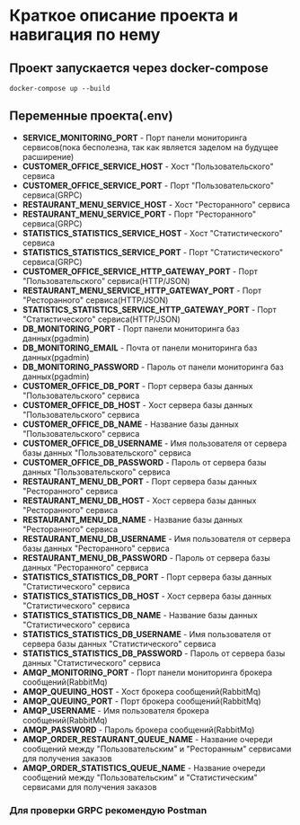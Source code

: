 # Краткое описание проекта и навигация по нему
## Проект запускается через docker-compose
```shell
docker-compose up --build
```
## Переменные проекта(.env)
- __SERVICE_MONITORING_PORT__ - Порт панели мониторинга сервисов(пока бесполезна, так как является заделом на будущее расширение)
- __CUSTOMER_OFFICE_SERVICE_HOST__ - Хост "Пользовательского" сервиса
- __CUSTOMER_OFFICE_SERVICE_PORT__ - Порт "Пользовательского" сервиса(GRPC)
- __RESTAURANT_MENU_SERVICE_HOST__ - Хост "Ресторанного" сервиса
- __RESTAURANT_MENU_SERVICE_PORT__ - Порт "Ресторанного" сервиса(GRPC)
- __STATISTICS_STATISTICS_SERVICE_HOST__ - Хост "Статистического" сервиса
- __STATISTICS_STATISTICS_SERVICE_PORT__ - Порт "Статистического" сервиса(GRPC)
- __CUSTOMER_OFFICE_SERVICE_HTTP_GATEWAY_PORT__ - Порт "Пользовательского" сервиса(HTTP/JSON)
- __RESTAURANT_MENU_SERVICE_HTTP_GATEWAY_PORT__ - Порт "Ресторанного" сервиса(HTTP/JSON)
- __STATISTICS_STATISTICS_SERVICE_HTTP_GATEWAY_PORT__ - Порт "Статистического" сервиса(HTTP/JSON)
- __DB_MONITORING_PORT__ - Порт панели мониторинга баз данных(pgadmin)
- __DB_MONITORING_EMAIL__ - Почта от панели мониторинга баз данных(pgadmin)
- __DB_MONITORING_PASSWORD__ - Пароль от панели мониторинга баз данных(pgadmin)
- __CUSTOMER_OFFICE_DB_PORT__ - Порт сервера базы данных "Пользовательского" сервиса
- __CUSTOMER_OFFICE_DB_HOST__ - Хост сервера базы данных "Пользовательского" сервиса
- __CUSTOMER_OFFICE_DB_NAME__ - Название базы данных "Пользовательского" сервиса
- __CUSTOMER_OFFICE_DB_USERNAME__ - Имя пользователя от сервера базы данных "Пользовательского" сервиса
- __CUSTOMER_OFFICE_DB_PASSWORD__ - Пароль от сервера базы данных "Пользовательского" сервиса
- __RESTAURANT_MENU_DB_PORT__ - Порт сервера базы данных "Ресторанного" сервиса
- __RESTAURANT_MENU_DB_HOST__ - Хост сервера базы данных "Ресторанного" сервиса
- __RESTAURANT_MENU_DB_NAME__ - Название базы данных "Ресторанного" сервиса
- __RESTAURANT_MENU_DB_USERNAME__ - Имя пользователя от сервера базы данных "Ресторанного" сервиса
- __RESTAURANT_MENU_DB_PASSWORD__ - Пароль от сервера базы данных "Ресторанного" сервиса
- __STATISTICS_STATISTICS_DB_PORT__ - Порт сервера базы данных "Статистического" сервиса
- __STATISTICS_STATISTICS_DB_HOST__ - Хост сервера базы данных "Статистического" сервиса
- __STATISTICS_STATISTICS_DB_NAME__ - Название базы данных "Статистического" сервиса
- __STATISTICS_STATISTICS_DB_USERNAME__ - Имя пользователя от сервера базы данных "Статистического" сервиса
- __STATISTICS_STATISTICS_DB_PASSWORD__ - Пароль от сервера базы данных "Статистического" сервиса
- __AMQP_MONITORING_PORT__ - Порт панели мониторинга брокера сообщений(RabbitMq)
- __AMQP_QUEUING_HOST__ - Хост брокера сообщений(RabbitMq)
- __AMQP_QUEUING_PORT__ - Порт брокера сообщений(RabbitMq)
- __AMQP_USERNAME__ - Имя пользователя брокера сообщений(RabbitMq)
- __AMQP_PASSWORD__ - Пароль брокера сообщений(RabbitMq)
- __AMQP_ORDER_RESTAURANT_QUEUE_NAME__ - Название очереди сообщений между "Пользовательским" и "Ресторанным" сервисами для получения заказов
- __AMQP_ORDER_STATISTICS_QUEUE_NAME__ - Название очереди сообщений между "Пользовательским" и "Статистическим" сервисами для получения заказов

### Для проверки GRPC рекомендую Postman